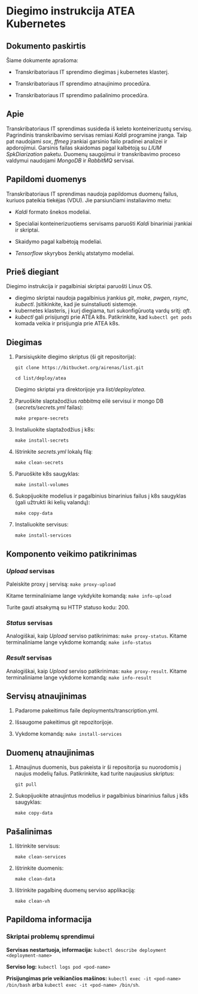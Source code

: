 # Diegimo instrukcija ATEA Kubernetes

## Dokumento paskirtis

Šiame dokumente aprašoma:

- Transkribatoriaus IT sprendimo diegimas į kubernetes klasterį.

- Transkribatoriaus IT sprendimo atnaujinimo procedūra.

- Transkribatoriaus IT sprendimo pašalinimo procedūra.

## Apie

Transkribatoriaus IT sprendimas susideda iš keleto konteinerizuotų servisų. Pagrindinis transkribavimo servisas remiasi *Kaldi* programine įranga. Taip pat naudojami *sox*, *ffmeg* įrankiai garsinio failo pradinei analizei ir apdorojimui. Garsinis failas skaidomas pagal kalbėtoją su *LIUM SpkDiarization* paketu. Duomenų saugojimui ir transkribavimo proceso valdymui naudojami *MongoDB* ir *RabbitMQ* servisai.

## Papildomi duomenys

Transkribatoriaus IT sprendimas naudoja papildomus duomenų failus, kuriuos pateikia tiekėjas (VDU). Jie parsiunčiami instaliavimo metu:

- *Kaldi* formato šnekos modeliai.

- Specialiai konteinerizuotiems servisams paruošti *Kaldi* binariniai įrankiai ir skriptai.

- Skaidymo pagal kalbėtoją modeliai.

- *Tensorflow* skyrybos ženklų atstatymo modeliai.

## Prieš diegiant

Diegimo instrukcija ir pagalbiniai skriptai paruošti Linux OS.

- diegimo skriptai naudoja pagalbinius įrankius *git*, *make*, *pwgen*, *rsync*, *kubectl*. Įsitikinkite, kad jie suinstaliuoti sistemoje.
- kubernetes klasteris, į kurį diegiama, turi sukonfigūruotą vardų sritį: *aft*.
- *kubectl* gali prisijungti prie ATEA k8s. Patikrinkite, kad  `kubectl get pods` komada veikia ir prisijungia prie ATEA k8s.

## Diegimas

1. Parsisiųskite diegimo skriptus (ši git repositorija):

    `git clone https://bitbucket.org/airenas/list.git`

    `cd list/deploy/atea`

    Diegimo skriptai yra direktorijoje yra *list/deploy/atea*.

1. Paruoškite slaptažodžius *rabbitmq* eilė servisui ir mongo DB (*secrets/secrets.yml* failas):

    `make prepare-secrets`

1. Instaliuokite slaptažodžius į k8s:

    `make install-secrets`

1. Ištrinkite *secrets.yml* lokalų filą:

    `make clean-secrets`

1. Paruoškite k8s saugyklas:

    `make install-volumes`

1. Sukopijuokite modelius ir pagalbinius binarinius failus į k8s saugyklas (gali užtrukti iki kelių valandų):

    `make copy-data`

1. Instaliuokite servisus:

    `make install-services`

## Komponento veikimo patikrinimas

### *Upload* servisas

Paleiskite proxy į servisą: `make proxy-upload`

Kitame terminaliniame lange vykdykite komandą: `make info-upload`

Turite gauti atsakymą su HTTP statuso kodu: 200.

### *Status* servisas

Analogiškai, kaip *Upload* serviso patikrinimas: `make proxy-status`. Kitame terminaliniame lange vykdome komandą: `make info-status`

### *Result* servisas

Analogiškai, kaip *Upload* serviso patikrinimas: `make proxy-result`. Kitame terminaliniame lange vykdome komandą: `make info-result`

## Servisų atnaujinimas

1. Padarome pakeitimus faile deployments/transcription.yml.

1. Išsaugome pakeitimus git repozitorijoje.

1. Vykdome komandą: `make install-services`

## Duomenų atnaujinimas

1. Atnaujinus duomenis, bus pakeista ir ši repositorija su nuorodomis į naujus modelių failus. Patikrinkite, kad turite naujausius skriptus:

    `git pull`

1. Sukopijuokite atnaujintus modelius ir pagalbinius binarinius failus į k8s saugyklas:

    `make copy-data`

## Pašalinimas

1. Ištrinkite servisus:

    `make clean-services`

1. Ištrinkite duomenis:

    `make clean-data`

1. Ištrinkite pagalbinę duomenų serviso applikaciją:

    `make clean-vh`

## Papildoma informacija

### Skriptai problemų sprendimui

**Servisas nestartuoja, informacija:** `kubectl describe deployment <deployment-name>`

**Serviso log:** `kubectl logs pod <pod-name>`

**Prisijungimas prie veikiančios mašinos:** `kubectl exec -it <pod-name> /bin/bash` arba `kubectl exec -it <pod-name> /bin/sh`.
